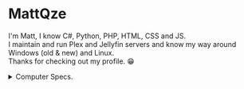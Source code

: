 # MattQze
I'm Matt, I know C#, Python, PHP, HTML, CSS and JS.<br>I maintain and run Plex and Jellyfin servers and know my way around Windows (old & new) and Linux.<br>Thanks for checking out my profile. 😁
<details>
  
<summary>Computer Specs.</summary>
  
## CPU ##
### AMD Ryzen 5 5600X ###
#### Core Count -- 6 #### 
#### Thread Count -- 12 ####
## GPU ## 
### Nvidia GeForce GTX 1050 Ti ###
#### Core Count -- 768 ####
#### Memory -- 4 GB GDDR5 ####
## RAM ##
### 16GB (2x8) @ 3200MHz ###
## Case ##
### ThermalTake Versa H17 ###
## Monitor ##
#### Size -- 24in. ####
#### Resolution -- 1920 x 1080 ####
#### Refresh Rate -- 165Hz ####
## Storage ##
### Crucial P3 ###
#### Size -- 500GB ####
</details>
